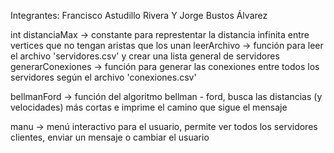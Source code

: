 Integrantes:
Francisco Astudillo Rivera Y
Jorge Bustos Álvarez

int distanciaMax -> constante para represtentar la distancia infinita entre vertices que no tengan aristas que los unan
leerArchivo -> función para leer el archivo 'servidores.csv' y crear una lista general de servidores
generarConexiones -> función para generar las conexiones entre todos los servidores según el archivo 'conexiones.csv'

bellmanFord -> función del algoritmo bellman - ford, busca las distancias (y velocidades) más cortas e imprime el camino que sigue el mensaje

manu -> menú interactivo para el usuario, permite ver todos los servidores clientes, enviar un mensaje o cambiar el usuario

